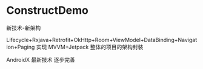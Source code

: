 # ConstructDemo
新技术-新架构

Lifecycle+Rxjava+Retrofit+OkHttp+Room+ViewModel+DataBinding+Navigation+Paging  实现  MVVM+Jetpack   整体的项目的架构封装

AndroidX 最新技术  逐步完善 
